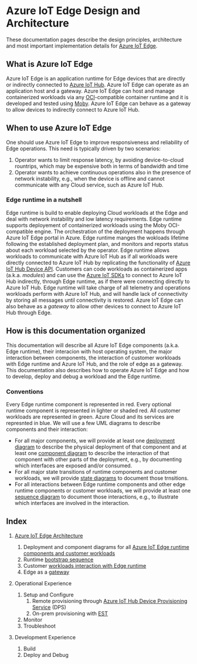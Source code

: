 
# Azure IoT Edge Design and Architecture


These documentation pages describe the design principles, architecture and most important implementation details for [Azure IoT Edge](https://azure.microsoft.com/en-us/services/iot-edge/).

## What is Azure IoT Edge
Azure IoT Edge is an application runtime for Edge devices that are directly or indirectly connected to [Azure IoT Hub](https://azure.microsoft.com/en-us/services/iot-hub/#overview). Azure IoT Edge can operate as an application host and a gateway. Azure IoT Edge can host and manage containerized workloads via any [OCI](https://opencontainers.org/)-compatible container runtime and it is developed and tested using [Moby](https://mobyproject.org/). Azure IoT Edge can behave as a gateway to allow devices to indirectly connect to Azure IoT Hub. 

## When to use Azure IoT Edge
One should use Azure IoT Edge to improve responsiveness and reliability of Edge operations. This need is typically driven by two scenarios: 
  1. Operator wants to limit response latency, by avoiding device-to-cloud rountrips, which may be expensive both in terms of bandwidth and time
  2. Operator wants to achieve continuous operations also in the presence of network instability, e.g., when the device is offline and cannot communicate with any Cloud service, such as Azure IoT Hub. 

### Edge runtime in a nutshell
Edge runtime is build to enable deploying Cloud workloads at the Edge and deal with network instability and low latency requirements. Edge runtime supports deployement of containerized workloads using the Moby OCI-compatible engine. The orchestration of the deployment happens through Azure IoT Edge portal in Azure. Edge runtime manges the wokloads lifetime following the established deployment plan, and monitors and reports status about each workload selected by the operator. Edge runtime allows workloads to communicate with Azure IoT Hub as if all workloads were directly connected to Azure IoT Hub by replicating the functionality of [Azure IoT Hub Device API](https://docs.microsoft.com/en-us/rest/api/iothub/device). Customers can code workloads as containerized apps (a.k.a. _modules_) and can use the [Azure IoT SDKs](https://docs.microsoft.com/en-us/azure/iot-hub/iot-hub-devguide-sdks) to connect to Azure IoT Hub indirectly, through Edge runtime, as if there were connecting directly to Azure IoT Hub. Edge runtime will take charge of all telemetry and operations workloads perform with Azure IoT Hub, and will handle lack of connectivity by storing all messages until connectivity is restored. Azure IoT Edge can also behave as a _gateway_ to allow other devices to connect to Azure IoT Hub through Edge.

## How is this documentation organized
This documentation will describe all Azure IoT Edge components (a.k.a. Edge runtime), their interacion with host operating system, the major interaction between components,  the interaction of customer workloads with Edge runtime and Azure IoT Hub, and the role of edge as a gateway. This documentation also describes how to operate Azure IoT Edge and how to develop, deploy and debug a workload and the Edge runtime.

### Conventions
Every Edge runtime component is represented in red. Every optional runtime component is represented in lighter or shaded red. All customer workloads are represented in green. Azure Cloud and its services are represnted in blue. We will use a few UML diagrams to describe components and their interaction:
	
* For all major components, we will provide at least one [deployment diagram](https://en.wikipedia.org/wiki/Deployment_diagram) to describe the physical deployment of that component and at least one [component diagram](https://en.wikipedia.org/wiki/Component_diagram) to describe the interaction of that component with other parts of the deployment, e.g., by documenting which interfaces are exposed and/or consumed. 
* For all major state transitions of runtime components and customer workloads, we will provide [state diagrams](https://en.wikipedia.org/wiki/State_diagram) to document those trnsitions.
* For all interactions between Edge runtime components and other edge runtime components or customer workloads, we will provide at least one [sequence diagram](https://en.wikipedia.org/wiki/Sequence_diagram) to document those interactions, e.g., to illustrate which interfaces are involved in the interaction.

## Index 

1. [Azure IoT Edge Architecture](./md/AzureIoTEdgeRuntime__architecture.md)
   1. Deployment and component diagrams for all [Azure IoT Edge runtime components and customer workloads](./md/AzureIoTEdgeRuntime__components_and_workloads.md) 
   2. Runtime [bootstrap sequence](./md/AzureIoTEdgeRuntime__bootstrap.md)
   3. Customer [workloads interaction with Edge runtime](./md/AzureIoTEdgeRuntime__runtime_and_workloads_interactions.md)
   4. Edge as a [gateway](./md/AzureIoTEdgeRuntime__gateway.md)
    
2. Operational Experience
	1. Setup and Configure 
		1. Remote provisioning through [Azure IoT Hub Device Provisioning Service](https://docs.microsoft.com/en-us/azure/iot-dps/) (DPS) 
		2. On-prem provisioning with [EST](https://en.wikipedia.org/wiki/Enrollment_over_Secure_Transport) 
	2. Monitor 
	3. Troubleshoot 

3. Development Experience
	1. Build 
	2. Deploy and Debug 


